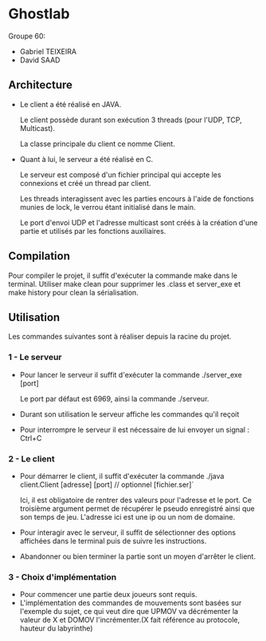 # Ghostlab

Groupe 60:
- Gabriel TEIXEIRA
- David SAAD

## Architecture
- Le client a été réalisé en JAVA.

  Le client possède durant son exécution 3 threads (pour l'UDP, TCP, Multicast).

  La classe principale du client ce nomme Client.

- Quant à lui, le serveur a été réalisé en C.

  Le serveur est composé d'un fichier principal qui accepte les connexions et créé un thread par client.

  Les threads interagissent avec les parties encours à l'aide de fonctions munies de lock, le verrou étant initialisé dans le main.

  Le port d'envoi UDP et l'adresse multicast sont créés à la création d'une partie et utilisés par les fonctions auxiliaires.

## Compilation
Pour compiler le projet, il suffit d'exécuter la commande make dans le terminal.
Utiliser make clean pour supprimer les .class et server_exe et make history pour clean la sérialisation.

## Utilisation
Les commandes suivantes sont à réaliser depuis la racine du projet.

### 1 - Le serveur
- Pour lancer le serveur il suffit d'exécuter la commande ./server_exe [port]

    Le port par défaut est 6969, ainsi la commande ./serveur.

- Durant son utilisation le serveur affiche les commandes qu'il reçoit

- Pour interrompre le serveur il est nécessaire de lui envoyer un signal : Ctrl+C

### 2 - Le client
- Pour démarrer le client, il suffit d'exécuter la commande ./java client.Client [adresse] [port] // optionnel [fichier.ser]`

  Ici, il est obligatoire de rentrer des valeurs pour l'adresse et le port.
  Ce troisième argument permet de récupérer le pseudo enregistré ainsi que son temps de jeu.
  L'adresse ici est une ip ou un nom de domaine.

- Pour interagir avec le serveur, il suffit de sélectionner des options affichées dans le terminal puis de suivre les instructions.

- Abandonner ou bien terminer la partie sont un moyen d'arrêter le client.

### 3 - Choix d'implémentation
- Pour commencer une partie deux joueurs sont requis.
- L'implémentation des commandes de mouvements sont basées sur l'exemple du sujet, ce qui veut dire que UPMOV va décrémenter la valeur de X et DOMOV l'incrémenter.(X fait référence au protocole, hauteur du labyrinthe)
